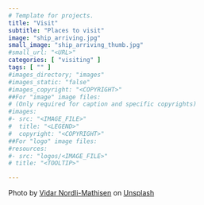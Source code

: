 ```yaml
---
# Template for projects.
title: "Visit"
subtitle: "Places to visit"
image: "ship_arriving.jpg"
small_image: "ship_arriving_thumb.jpg"
#small_url: "<URL>"
categories: [ "visiting" ]
tags: [ "" ]
#images_directory; "images"
#images_static: "false"
#images_copyright: "<COPYRIGHT>"
##For "image" image files:
# (Only required for caption and specific copyrights)
#images:
#- src: "<IMAGE_FILE>"
#  title: "<LEGEND>"
#  copyright: "<COPYRIGHT>"
##For "logo" image files:
#resources:
#- src: "logos/<IMAGE_FILE>"
# title: "<TOOLTIP>"

---
```


<span>Photo by <a href="https://unsplash.com/@vidarnm?utm_source=unsplash&amp;utm_medium=referral&amp;utm_content=creditCopyText" data-jzz-gui-player="true">Vidar Nordli-Mathisen</a> on <a href="https://unsplash.com/s/photos/ferry?utm_source=unsplash&amp;utm_medium=referral&amp;utm_content=creditCopyText" data-jzz-gui-player="true">Unsplash</a></span>
